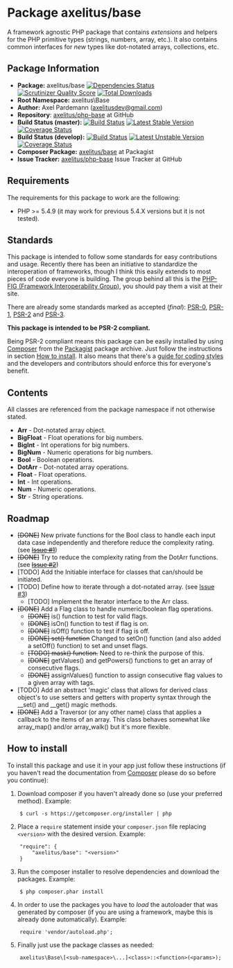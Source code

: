 # Package axelitus/base

A framework agnostic PHP package that contains _extensions_ and helpers for the PHP primitive types (strings, numbers, array, etc.). It also contains common interfaces for _new_ types like dot-notated arrays, collections, etc.

## Package Information

* **Package:** axelitus/base [![Dependencies Status](https://depending.in/axelitus/php-base.png)](http://depending.in/axelitus/php-base) [![Scrutinizer Quality Score](https://scrutinizer-ci.com/g/axelitus/php-base/badges/quality-score.png?s=a81596bb8923c07e0962acc3ffe7ef986bc5dd98)](https://scrutinizer-ci.com/g/axelitus/php-base/) [![Total Downloads](https://poser.pugx.org/axelitus/base/downloads.png)](https://packagist.org/packages/axelitus/base)
* **Root Namespace:** axelitus\Base
* **Author:** Axel Pardemann (axelitusdev@gmail.com)
* **Repository**: [axelitus/php-base](https://github.com/axelitus/php-base "axelitus/php-base at GitHub") at GitHub
* **Build Status (master):** [![Build Status](https://secure.travis-ci.org/axelitus/php-base.png?branch=master)](http://travis-ci.org/axelitus/php-base) [![Latest Stable Version](https://poser.pugx.org/axelitus/base/v/stable.png)](https://packagist.org/packages/axelitus/base) [![Coverage Status](https://coveralls.io/repos/axelitus/php-base/badge.png?branch=master)](https://coveralls.io/r/axelitus/php-base)
* **Build Status (develop):** [![Build Status](https://secure.travis-ci.org/axelitus/php-base.png?branch=develop)](http://travis-ci.org/axelitus/php-base) [![Latest Unstable Version](https://poser.pugx.org/axelitus/base/v/unstable.png)](https://packagist.org/packages/axelitus/base) [![Coverage Status](https://coveralls.io/repos/axelitus/php-base/badge.png?branch=develop)](https://coveralls.io/r/axelitus/php-base)
* **Composer Package:** [axelitus/base](http://packagist.org/packages/axelitus/base "axelitus/base at Packagist") at Packagist
* **Issue Tracker:** [axelitus/php-base](https://github.com/axelitus/php-base/issues "axelitus/php-base Issue Tracker at GitHub") Issue Tracker at GitHub

## Requirements

The requirements for this package to work are the following:

* PHP >= 5.4.9 (it may work for previous 5.4.X versions but it is not tested).

## Standards

This package is intended to follow some standards for easy contributions and usage. Recently there has been an initiative to standardize the interoperation of frameworks, though I think this easily extends to most pieces of code everyone is building. The group behind all this is the [PHP-FIG (Framework Interoperability Group)](http://www.php-fig.org), you should pay them a visit at their site.

There are already some standards marked as accepted (_final_): [PSR-0](https://github.com/php-fig/fig-standards/blob/master/accepted/PSR-0.md), [PSR-1](https://github.com/php-fig/fig-standards/blob/master/accepted/PSR-1-basic-coding-standard.md), [PSR-2](https://github.com/php-fig/fig-standards/blob/master/accepted/PSR-2-coding-style-guide.md) and [PSR-3](https://github.com/php-fig/fig-standards/blob/master/accepted/PSR-3-logger-interface.md).

**This package is intended to be PSR-2 compliant.**

Being PSR-2 compliant means this package can be easily installed by using [Composer](getcomposer.org) from the [Packagist](http://packagist.org) package archive. Just follow the instructions in section [How to install](#how-to-install). It also means that there's a [guide for coding styles](https://github.com/php-fig/fig-standards/blob/master/accepted/PSR-2-coding-style-guide.md) and the developers and contributors should enforce this for everyone's benefit.

## Contents

All classes are referenced from the package namespace if not otherwise stated.

 - **Arr** - Dot-notated array object.
 - **BigFloat** - Float operations for big numbers.
 - **BigInt** - Int operations for big numbers.
 - **BigNum** - Numeric operations for big numbers.
 - **Bool** - Boolean operations.
 - **DotArr** - Dot-notated array operations.
 - **Float** - Float operations.
 - **Int** - Int operations.
 - **Num** - Numeric operations.
 - **Str** - String operations.

 ## Roadmap

 - ~~[DONE]~~ New private functions for the Bool class to handle each input data case independently and therefore reduce the complexity rating. (see ~~[Issue #1](https://github.com/axelitus/php-base/issues/1)~~)
 - ~~[DONE]~~ Try to reduce the complexity rating from the DotArr functions. (see ~~[Issue #2](https://github.com/axelitus/php-base/issues/2)~~)
 - [TODO] Add the Initiable interface for classes that can/should be initiated.
 - [TODO] Define how to iterate through a dot-notated array. (see [Issue #3](https://github.com/axelitus/php-base/issues/3))
     - [TODO] Implement the Iterator interface to the Arr class.
 - ~~[DONE]~~ Add a Flag class to handle numeric/boolean flag operations.
     - ~~[DONE]~~ is() function to test for valid flags.
     - ~~[DONE]~~ isOn() function to test if flag is on.
     - ~~[DONE]~~ isOff() function to test if flag is off.
     - ~~[DONE] set() function~~ Changed to setOn() function (and also added a setOff() function) to set and unset flags.
     - ~~[TODO] mask() function.~~ Need to re-think the purpose of this.
     - ~~[DONE]~~ getValues() and getPowers() functions to get an array of consecutive flags.
     - ~~[DONE]~~ assignValues() function to assign consecutive flag values to a given array with tags.
 - [TODO] Add an abstract 'magic' class that allows for derived class object's to use setters and getters with property syntax through the __set() and __get() magic methods.
 - ~~[DONE]~~ Add a Traversor (or any other name) class that applies a callback to the items of an array. This class behaves somewhat like array_map() and/or array_walk() but it's more flexible.
 

## How to install

To install this package and use it in your app just follow these instructions (if you haven't read the documentation from [Composer](http://getcomposer.org) please do so before you continue):

1. Download composer if you haven't already done so (use your preferred method). Example:
```
    $ curl -s https://getcomposer.org/installer | php
```

2. Place a `require` statement inside your `composer.json` file replacing `<version>` with the desired version. Example:
```
    "require": {
        "axelitus/base": "<version>"
    }
```

3. Run the composer installer to resolve dependencies and download the packages. Example:
```
    $ php composer.phar install
```

4. In order to use the packages you have to _load_ the autoloader that was generated by composer (if you are using a framework, maybe this is already done automatically). Example:
```
    require 'vendor/autoload.php';
```

5. Finally just use the package classes as needed:
```
    axelitus\Base\[<sub-namespace>\...]<class>::<function>(<params>);
```
